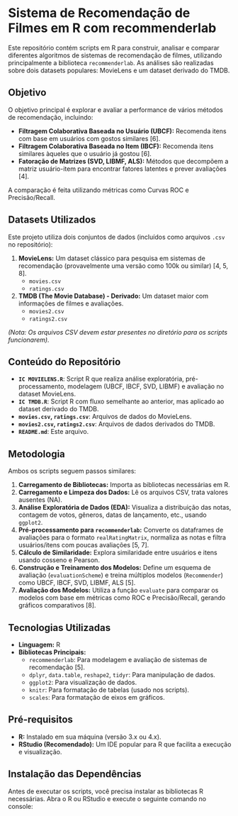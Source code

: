# Sistema de Recomendação de Filmes em R com recommenderlab

Este repositório contém scripts em R para construir, analisar e comparar diferentes algoritmos de sistemas de recomendação de filmes, utilizando principalmente a biblioteca `recommenderlab`. As análises são realizadas sobre dois datasets populares: MovieLens e um dataset derivado do TMDB.

## Objetivo

O objetivo principal é explorar e avaliar a performance de vários métodos de recomendação, incluindo:
*   **Filtragem Colaborativa Baseada no Usuário (UBCF):** Recomenda itens com base em usuários com gostos similares [6].
*   **Filtragem Colaborativa Baseada no Item (IBCF):** Recomenda itens similares àqueles que o usuário já gostou [6].
*   **Fatoração de Matrizes (SVD, LIBMF, ALS):** Métodos que decompõem a matriz usuário-item para encontrar fatores latentes e prever avaliações [4].

A comparação é feita utilizando métricas como Curvas ROC e Precisão/Recall.

## Datasets Utilizados

Este projeto utiliza dois conjuntos de dados (incluídos como arquivos `.csv` no repositório):

1.  **MovieLens:** Um dataset clássico para pesquisa em sistemas de recomendação (provavelmente uma versão como 100k ou similar) [4, 5, 8].
    *   `movies.csv`
    *   `ratings.csv`
2.  **TMDB (The Movie Database) - Derivado:** Um dataset maior com informações de filmes e avaliações.
    *   `movies2.csv`
    *   `ratings2.csv`

*(Nota: Os arquivos CSV devem estar presentes no diretório para os scripts funcionarem).*

## Conteúdo do Repositório

*   **`IC MOVIELENS.R`**: Script R que realiza análise exploratória, pré-processamento, modelagem (UBCF, IBCF, SVD, LIBMF) e avaliação no dataset MovieLens.
*   **`IC TMDB.R`**: Script R com fluxo semelhante ao anterior, mas aplicado ao dataset derivado do TMDB.
*   **`movies.csv`, `ratings.csv`**: Arquivos de dados do MovieLens.
*   **`movies2.csv`, `ratings2.csv`**: Arquivos de dados derivados do TMDB.
*   **`README.md`**: Este arquivo.

## Metodologia

Ambos os scripts seguem passos similares:
1.  **Carregamento de Bibliotecas:** Importa as bibliotecas necessárias em R.
2.  **Carregamento e Limpeza dos Dados:** Lê os arquivos CSV, trata valores ausentes (NA).
3.  **Análise Exploratória de Dados (EDA):** Visualiza a distribuição das notas, contagem de votos, gêneros, datas de lançamento, etc., usando `ggplot2`.
4.  **Pré-processamento para `recommenderlab`:** Converte os dataframes de avaliações para o formato `realRatingMatrix`, normaliza as notas e filtra usuários/itens com poucas avaliações [5, 7].
5.  **Cálculo de Similaridade:** Explora similaridade entre usuários e itens usando cosseno e Pearson.
6.  **Construção e Treinamento dos Modelos:** Define um esquema de avaliação (`evaluationScheme`) e treina múltiplos modelos (`Recommender`) como UBCF, IBCF, SVD, LIBMF, ALS [5].
7.  **Avaliação dos Modelos:** Utiliza a função `evaluate` para comparar os modelos com base em métricas como ROC e Precisão/Recall, gerando gráficos comparativos [8].

## Tecnologias Utilizadas

*   **Linguagem:** R
*   **Bibliotecas Principais:**
    *   `recommenderlab`: Para modelagem e avaliação de sistemas de recomendação [5].
    *   `dplyr`, `data.table`, `reshape2`, `tidyr`: Para manipulação de dados.
    *   `ggplot2`: Para visualização de dados.
    *   `knitr`: Para formatação de tabelas (usado nos scripts).
    *   `scales`: Para formatação de eixos em gráficos.

## Pré-requisitos

*   **R:** Instalado em sua máquina (versão 3.x ou 4.x).
*   **RStudio (Recomendado):** Um IDE popular para R que facilita a execução e visualização.

## Instalação das Dependências

Antes de executar os scripts, você precisa instalar as bibliotecas R necessárias. Abra o R ou RStudio e execute o seguinte comando no console:

